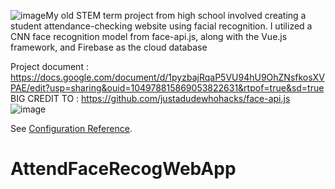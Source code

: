 ![image](https://github.com/JeansAthiwat/AttendFaceRecogWebApp/assets/122895429/d04d0451-9da6-495f-ae3f-738f367ca444)My old STEM term project from high school involved creating a student attendance-checking website using facial recognition. I utilized a CNN face recognition model from face-api.js, along with the Vue.js framework, and Firebase as the cloud database

Project document : https://docs.google.com/document/d/1pyzbajRqaP5VU94hU9OhZNsfkosXVPAE/edit?usp=sharing&ouid=104978815869053822631&rtpof=true&sd=true
BIG CREDIT TO : https://github.com/justadudewhohacks/face-api.js
![image](https://github.com/JeansAthiwat/AttendFaceRecogWebApp/assets/122895429/5447d7b7-c825-4664-ae10-4e7ef740bc5d)

See [Configuration Reference](https://cli.vuejs.org/config/).
# AttendFaceRecogWebApp
